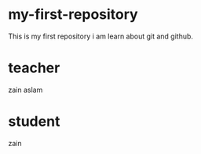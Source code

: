 # my-first-repository
This is my first repository i am learn about git and github.
# teacher 
zain aslam
# student 
zain